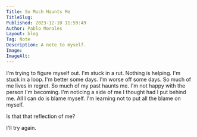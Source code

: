```yaml
---
Title: So Much Haunts Me
TitleSlug: 
Published: 2023-12-10 11:59:49
Author: Pablo Morales
Layout: blog
Tag: Note
Description: A note to myself. 
Image: 
ImageAlt: 
---
```

I'm trying to figure myself out. I'm stuck in a rut. Nothing is helping. I'm stuck in a loop. I'm better some days. I'm worse off some days. So much of me lives in regret. So much of my past haunts me. I'm not happy with the person I'm becoming. I'm noticing a side of me I thought had I put behind me. All I can do is blame myself. I'm learning not to put all the blame on myself. 

Is that that reflection of me?

I'll try again.